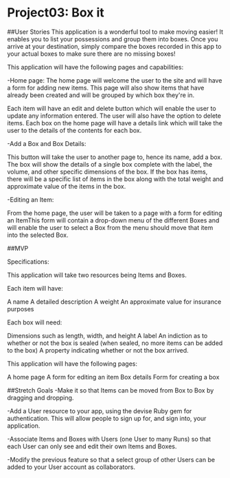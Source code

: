 # Project03: Box it

##User Stories
This application is a wonderful tool to make moving easier! It enables you to list your possessions and group them into boxes. Once you arrive at your destination, simply compare the boxes recorded in this app to your actual boxes to make sure there are no missing boxes!

This application will have the following pages and capabilities:

-Home page:
The home page will welcome the user to the site and will have a form for adding new items. This page will also show items that have already been created and will be grouped by which box they're in.

Each item will have an edit and delete button which will enable the user to update any information entered. The user will also have the option to delete items. Each box on the home page will have a details link which will take the user to the details of the contents for each box. 

-Add a Box and Box Details:

This button will take the user to another page to, hence its name, add a box. The box will show the details of a single box complete with the label, the volume, and other specific dimensions of the box. If the box has items, there will be a specific list of items in the box along with the total weight and approximate value of the items in the box.

-Editing an Item:

From the home page, the user will be taken to a page with a form for editing an ItemThis form will contain a drop-down menu of the different Boxes and will enable the user to select a Box from the menu should move that item into the selected Box.

##MVP

Specifications:

This application will take two resources being Items and Boxes. 

Each item will have:

A name
A detailed description
A weight
An approximate value for insurance purposes

Each box will need:

Dimensions such as length, width, and height
A label
An indiction as to whether or not the box is sealed (when sealed, no more items can be added to the box)
A property indicating whether or not the box arrived.

This application will have the following pages:

A home page
A form for editing an item
Box details
Form for creating a box

##Stretch Goals
-Make it so that Items can be moved from Box to Box by dragging and dropping.

-Add a User resource to your app, using the devise Ruby gem for authentication. This will allow people to sign up for, and sign into, your application.

-Associate Items and Boxes with Users (one User to many Runs) so that each User can only see and edit their own Items and Boxes.

-Modify the previous feature so that a select group of other Users can be added to your User account as collaborators.


